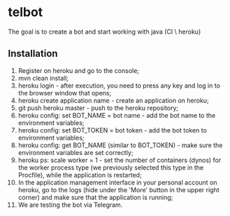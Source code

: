 # telbot
The goal is to create a bot and start working with java (CI \ heroku)

Installation
-------------
1. Register on heroku and go to the console;
2. mvn clean install;
3. heroku login - after execution, you need to press any key and log in to the browser window that opens;
4. heroku create application name - create an application on heroku;
5. git push heroku master - push to the heroku repository;
6. heroku config: set BOT_NAME = bot name - add the bot name to the environment variables;
7. heroku config: set BOT_TOKEN = bot token - add the bot token to environment variables;
8. heroku config: get BOT_NAME (similar to BOT_TOKEN) - make sure the environment variables are set correctly;
9. heroku ps: scale worker = 1 - set the number of containers (dynos) for the worker process type (we previously selected this type in the Procfile), while the application is restarted;
10. In the application management interface in your personal account on heroku, go to the logs (hide under the 'More' button in the upper right corner) and make sure that the application is running;
11. We are testing the bot via Telegram.
